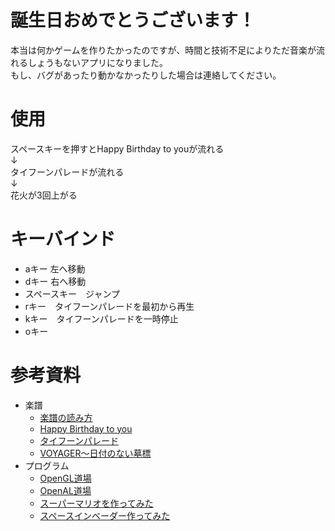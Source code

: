 # 誕生日おめでとうございます！
本当は何かゲームを作りたかったのですが、時間と技術不足によりただ音楽が流れるしょうもないアプリになりました。  
もし、バグがあったり動かなかったりした場合は連絡してください。
# 使用
スペースキーを押すとHappy Birthday to youが流れる  
↓  
タイフーンパレードが流れる  
↓  
花火が3回上がる

# キーバインド
* aキー 左へ移動 
* dキー 右へ移動
* スペースキー　ジャンプ
* rキー　タイフーンパレードを最初から再生
* kキー　タイフーンパレードを一時停止
* oキー
# 参考資料
* 楽譜
  * [楽譜の読み方](https://www.print-gakufu.com/guide/4003/)
  * [Happy Birthday to you](https://www.youtube.com/watch?v=Iokd6iGyQbQ)
  * [タイフーンパレード](https://www.youtube.com/watch?v=9Cl9OcSgbvE)
  * [VOYAGER〜日付のない墓標](https://www.print-gakufu.com/score/detail/473445/)
* プログラム
  * [OpenGL道場](https://www.youtube.com/watch?v=wtC03LR3VFo&list=PL8_ASIpg7ciG3btmV6RElRjmWrfAL0q2P)
  * [OpenAL道場](https://www.youtube.com/watch?v=bX_Gh5m99Xg&list=PL8_ASIpg7ciEx1nynwoL1EOxpGQ3iBCOf)
  * [スーパーマリオを作ってみた](https://www.youtube.com/watch?v=WPgDIs70Mvg&list=PL8_ASIpg7ciFmpJ84Wcig5Mj28eCMnsfh)
  * [スペースインベーダー作ってみた](https://www.youtube.com/watch?v=J0MA8c0bPHw&list=PL8_ASIpg7ciEKxStzvx0Xg-TF51P1hfto)
